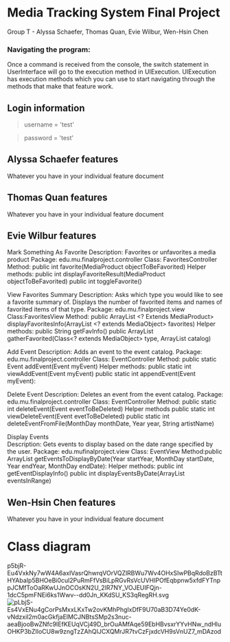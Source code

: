 
# Media Tracking System Final Project

Group T - Alyssa Schaefer, Thomas Quan, Evie Wilbur, Wen-Hsin Chen

### Navigating the program:
Once a command is received from the console, the switch statement in UserInterface will go to the execution method in UIExecution. UIExecution has execution methods which you can use to start navigating through the methods that make that feature work.

## Login information

> username = 'test'

> password = 'test' 


## Alyssa Schaefer features

Whatever you have in your individual feature document

## Thomas Quan features

Whatever you have in your individual feature document

## Evie Wilbur features

Mark Something As Favorite
  Description: Favorites or unfavorites a media product
  Package: edu.mu.finalproject.controller
  Class: FavoritesController
  Method: public int favorite(MediaProduct objectToBeFavorited)
  Helper methods:
  public int displayFavoriteResult(MediaProduct objectToBeFavorited)
  public int toggleFavorite()

View Favorites Summary
  Description: Asks which type you would like to see a favorite summary of. Displays the number of favorited items and names of favorited items of that type.
  Package: edu.mu.finalproject.view
  Class:FavoritesView
  Method: public ArrayList <? Extends MediaProduct> displayFavoritesInfo(ArrayList <? extends MediaObject> favorites)
  Helper methods:
  public String getFavInfo()
  public ArrayList <MediaObject> gatherFavorited(Class<? extends MediaObject> type, ArrayList<MediaProduct> catalog)


Add Event
  Description: Adds an event to the event catalog.
  Package: edu.mu.finalproject.controller
  Class: EventController
  Method: public static Event addEvent(Event myEvent)
  Helper methods:
  public static int viewAddEvent(Event myEvent)
  public static int appendEvent(Event myEvent): 

Delete Event
  Description: Deletes an event from the event catalog. 
  Package: edu.mu.finalproject.controller
  Class: EventController
  Method: public static int deleteEvent(Event eventToBeDeleted)
  Helper methods
  public static int viewDeleteEvent(Event evetToBeDeleted)
  public static int deleteEventFromFile(MonthDay monthDate, Year year, String artistName)

Display Events		
  Description: Gets events to display based on the date range specified by the user.
  Package: edu.mufinalproject.view
  Class: EventView
  Method:public ArrayList <Event> getEventsToDisplayByDate(Year startYear, MonthDay startDate, Year endYear, MonthDay endDate): 
  Helper methods:
  public int getEventDisplayInfo()
  public int displayEventsByDate(ArrayList <Event> eventsInRange)



## Wen-Hsin Chen features

Whatever you have in your individual feature document

# Class diagram
p5bjR-Eu4VxkNy7wW4A6axIVasrQhwrqVOrVQZlRBWu7Wv4OHxSIwPBqRdoBzBTtHYAbaIp5BHOeBi0cul2PuRmFfVsBiLpRGvRsVcUVHIPOfEqbpnw5xfdFYTnppJCMfToOaRKwUJnOCOsKN2U_2lR7NY_VOJEUIFQjn-1dcC5pmFNEi6ks1Wwv--dd0Jn_KKdSU_KS3qRegRH.svg
![pLbjS-Es4VxENu4gCorPsMxxLKxTw2ovKMhPhgIxDfF9U70aB3D74Ye0dK-vNdzxiI2m0acGkfjaElMCJNBtsSMp2s3nuc-aeaBjooBwZNfc9IEfKEUqVCj49D_brOuAMfAqe59EbHBvsxrYYvHNw_ndHluOHKP3bZIloCU8w9zngTzZAhQIJCXQMrJR7tvCzFjxdcVH9sVnUZ7_mDAzod](https://github.com/23wc01/T-CS3330-FinalProject/assets/132469274/e07717cf-7d46-4be6-83e2-a202c4a3878c)
